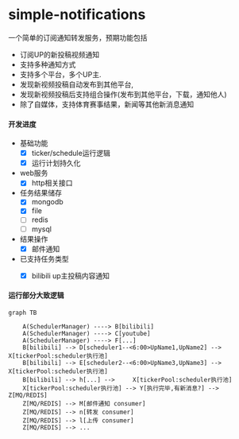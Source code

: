 # simple-notifications
一个简单的订阅通知转发服务，预期功能包括
- 订阅UP的新投稿视频通知
- 支持多种通知方式
- 支持多个平台，多个UP主.
- 发现新视频投稿自动发布到其他平台,
- 发现新视频投稿后支持组合操作(发布到其他平台，下载，通知他人)
- 除了自媒体，支持体育赛事结果，新闻等其他新消息通知

#### 开发进度

- 基础功能
   - [x] ticker/schedule运行逻辑
   - [x] 运行计划持久化
- web服务
    - [x] http相关接口

- 任务结果储存
    - [x] mongodb
    - [x] file
    - [ ]  redis
    - [ ]  mysql

- 结果操作
    - [x] 邮件通知

- 已支持任务类型
    - [x] bilibili up主投稿内容通知


#### 运行部分大致逻辑

```mermaid
graph TB

    A(SchedulerManager) ----> B[bilibili]
    A(SchedulerManager) ----> C[youtube]
    A(SchedulerManager) ----> F[...]
    B[bilibili] --> D[scheduler1--<6:00>UpName1,UpName2] -->     X[tickerPool:scheduler执行池]
    B[bilibili] --> E[scheduler2--<6:00>UpName3,UpName3] -->     X[tickerPool:scheduler执行池]
    B[bilibili] --> h[...] -->     X[tickerPool:scheduler执行池]
    X[tickerPool:scheduler执行池] --> Y[执行完毕,有新消息?] --> Z[MQ/REDIS]
    Z[MQ/REDIS] --> M[邮件通知 consumer]
    Z[MQ/REDIS] --> n[转发 consumer]     
    Z[MQ/REDIS] --> l[上传 consumer]
    Z[MQ/REDIS] --> ...
```

